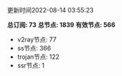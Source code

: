 更新时间2022-08-14 03:55:23

**总订阅: 73**
**总节点: 1839**
**有效节点: 566**
- v2ray节点: 77
- ss节点: 366
- trojan节点: 122
- ssr节点: 1
